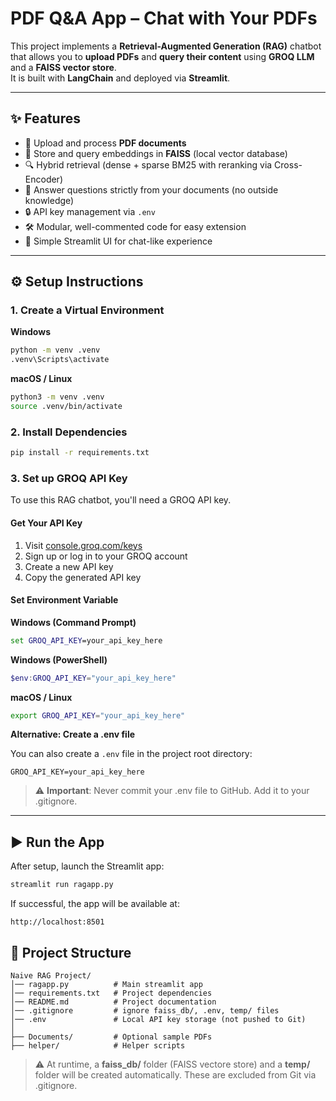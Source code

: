 # PDF Q&A App – Chat with Your PDFs

This project implements a **Retrieval-Augmented Generation (RAG)** chatbot that allows you to **upload PDFs** and **query their content** using **GROQ LLM** and a **FAISS vector store**.  
It is built with **LangChain** and deployed via **Streamlit**.

---

## ✨ Features
- 📄 Upload and process **PDF documents**
- 🧠 Store and query embeddings in **FAISS** (local vector database)
- 🔍 Hybrid retrieval (dense + sparse BM25 with reranking via Cross-Encoder)
- 💬 Answer questions strictly from your documents (no outside knowledge)
- 🔒 API key management via `.env`
- 🛠️ Modular, well-commented code for easy extension
- 🎨 Simple Streamlit UI for chat-like experience

---

## ⚙️ Setup Instructions

### 1. Create a Virtual Environment

**Windows**
```bash
python -m venv .venv
.venv\Scripts\activate
```

**macOS / Linux**

```bash
python3 -m venv .venv
source .venv/bin/activate
```

### 2. Install Dependencies

```bash
pip install -r requirements.txt
```

### 3. Set up GROQ API Key

To use this RAG chatbot, you'll need a GROQ API key.

#### Get Your API Key

1. Visit [console.groq.com/keys](https://console.groq.com/keys)
2. Sign up or log in to your GROQ account
3. Create a new API key
4. Copy the generated API key

#### Set Environment Variable

**Windows (Command Prompt)**

```cmd
set GROQ_API_KEY=your_api_key_here
```

**Windows (PowerShell)**

```powershell
$env:GROQ_API_KEY="your_api_key_here"
```

**macOS / Linux**

```bash
export GROQ_API_KEY="your_api_key_here"
```

**Alternative: Create a .env file**

You can also create a `.env` file in the project root directory:

```
GROQ_API_KEY=your_api_key_here
```

> ⚠️ **Important**: Never commit your .env file to GitHub. Add it to your .gitignore.

---

## ▶️ Run the App

After setup, launch the Streamlit app:

```bash
streamlit run ragapp.py
```

If successful, the app will be available at:

```
http://localhost:8501
```

## 📂 Project Structure

```
Naive RAG Project/
│── ragapp.py          # Main streamlit app
│── requirements.txt   # Project dependencies
│── README.md          # Project documentation
│── .gitignore         # ignore faiss_db/, .env, temp/ files
│── .env               # Local API key storage (not pushed to Git)
│
├── Documents/         # Optional sample PDFs
├── helper/            # Helper scripts
```

> ⚠️ At runtime, a **faiss_db/** folder (FAISS vectore store) and a **temp/** folder will be created automatically. These are excluded from Git via .gitignore.